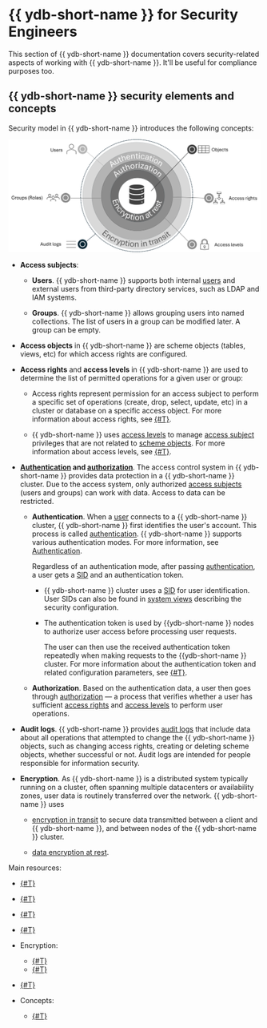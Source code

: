 # {{ ydb-short-name }} for Security Engineers

This section of {{ ydb-short-name }} documentation covers security-related aspects of working with {{ ydb-short-name }}. It'll be useful for compliance purposes too.

## {{ ydb-short-name }} security elements and concepts

Security model in {{ ydb-short-name }} introduces the following concepts:

![Eagle-view diagram](./_assets/security-overview.png)

- **Access subjects**:

    - **Users**. {{ ydb-short-name }} supports both internal [users](./authorization.md#user) and external users from third-party directory services, such as LDAP and IAM systems.

    - **Groups**. {{ ydb-short-name }} allows grouping users into named collections. The list of users in a group can be modified later. A group can be empty.

- **Access objects** in {{ ydb-short-name }} are scheme objects (tables, views, etc) for which access rights are configured.

- **Access rights** and **access levels** in {{ ydb-short-name }} are used to determine the list of permitted operations for a given user or group:

    - Access rights represent permission for an access subject to perform a specific set of operations (create, drop, select, update, etc) in a cluster or database on a specific access object. For more information about access rights, see [{#T}](./authorization.md#right).

    - {{ ydb-short-name }} uses [access levels](../concepts/glossary.md#access-level) to manage [access subject](../concepts/glossary.md#access-subject) privileges that are not related to [scheme objects](../concepts/glossary.md#scheme-object). For more information about access levels, see [{#T}](../reference/configuration/security_config.md#security-access-levels).

- **[Authentication](./authentication.md) and [authorization](./authorization.md)**. The access control system in {{ ydb-short-name }} provides data protection in a {{ ydb-short-name }} cluster. Due to the access system, only authorized [access subjects](../concepts/glossary.md#access-subject) (users and groups) can work with data. Access to data can be restricted.

    - **Authentication**. When a [user](../concepts/glossary.md#access-user) connects to a {{ ydb-short-name }} cluster, {{ ydb-short-name }} first identifies the user's account. This process is called [authentication](./authentication.md). {{ ydb-short-name }} supports various authentication modes. For more information, see [Authentication](./authentication.md).

        Regardless of an authentication mode, after passing [authentication](./authentication.md), a user gets a [SID](./authorization.md#sid) and an authentication token.

        - {{ ydb-short-name }} cluster uses a [SID](./authorization.md#sid) for user identification. User SIDs can also be found in [system views](../dev/system-views.md) describing the security configuration.

        - The authentication token is used by {{ydb-short-name }} nodes to authorize user access before processing user requests.

            The user can then use the received authentication token repeatedly when making requests to the {{ydb-short-name }} cluster. For more information about the authentication token and related configuration parameters, see [{#T}](../reference/configuration/auth_config.md).

    - **Authorization**. Based on the authentication data, a user then goes through [authorization](./authorization.md) — a process that verifies whether a user has sufficient [access rights](../concepts/glossary.md#access-right) and [access levels](../concepts/glossary.md#access-level) to perform user operations.

- **Audit logs**. {{ ydb-short-name }} provides [audit logs](./audit-log.md) that include data about all operations that attempted to change the {{ ydb-short-name }} objects, such as changing access rights, creating or deleting scheme objects, whether successful or not. Audit logs are intended for people responsible for information security.

- **Encryption**. As {{ ydb-short-name }} is a distributed system typically running on a cluster, often spanning multiple datacenters or availability zones, user data is routinely transferred over the network. {{ ydb-short-name }} uses

    - [encryption in transit](./encryption/data-in-transit.md) to secure data transmitted between a client and {{ ydb-short-name }}, and between nodes of the {{ ydb-short-name }} cluster.

    - [data encryption at rest](./encryption/data-at-rest.md).



Main resources:

- [{#T}](authentication.md)
- [{#T}](authorization.md)
- [{#T}](builtin-security.md)
- [{#T}](audit-log.md)
- Encryption:

  - [{#T}](encryption/data-at-rest.md)
  - [{#T}](encryption/data-in-transit.md)

- [{#T}](short-access-control-notation.md)
- Concepts:

  - [{#T}](../concepts/connect.md)
